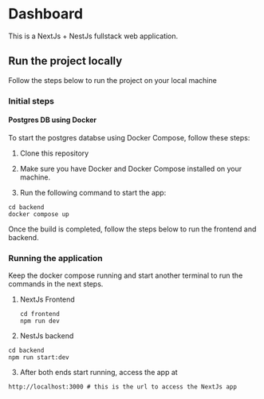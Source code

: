 # Dashboard

This is a NextJs + NestJs fullstack web application.

## Run the project locally

Follow the steps below to run the project on your local machine

### Initial steps 
#### Postgres DB using Docker

To start the postgres databse using Docker Compose, follow these steps:

1. Clone this repository

2. Make sure you have Docker and Docker Compose installed on your machine.
4. Run the following command to start the app:

  ```
cd backend
 docker compose up
```

Once the build is completed, follow the steps below to run the frontend and backend.

### Running the application 

Keep the docker compose running and start another terminal to run the commands in the next steps.

1. NextJs Frontend

   ```
   cd frontend
   npm run dev
   ```

2. NestJs backend

```
cd backend
npm run start:dev
```

3. After both ends start running, access the app at
```
http://localhost:3000 # this is the url to access the NextJs app
```

